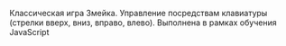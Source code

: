 Классическая игра Змейка. Управление посредствам клавиатуры (стрелки вверх, вниз, вправо, влево).
Выполнена в рамках обучения JavaScript

